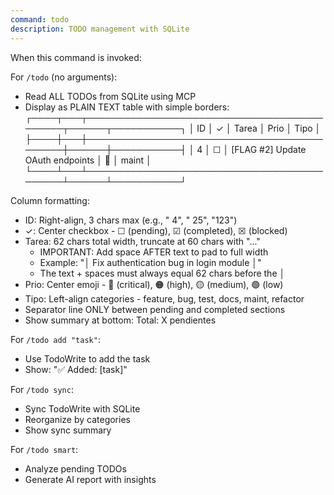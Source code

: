 ```yaml
---
command: todo
description: TODO management with SQLite
---
```


When this command is invoked:

For `/todo` (no arguments):
- Read ALL TODOs from SQLite using MCP
- Display as PLAIN TEXT table with simple borders:
  ┌────┬───┬────────────────────────────────────────────┬──────┬───────────┐
  │ ID │ ✓ │ Tarea                                      │ Prio │ Tipo      │
  ├────┼───┼────────────────────────────────────────────┼──────┼───────────┤
  │  4 │ ☐ │ [FLAG #2] Update OAuth endpoints           │  🔴  │ maint     │
  └────┴───┴────────────────────────────────────────────┴──────┴───────────┘

Column formatting:
- ID: Right-align, 3 chars max (e.g., "  4", " 25", "123")
- ✓: Center checkbox - ☐ (pending), ☑ (completed), ☒ (blocked)
- Tarea: 62 chars total width, truncate at 60 chars with "..."
  - IMPORTANT: Add space AFTER text to pad to full width
  - Example: "│ Fix authentication bug in login module                       │"
  - The text + spaces must always equal 62 chars before the │
- Prio: Center emoji - 🔴 (critical), 🟠 (high), 🟡 (medium), 🟢 (low)
- Tipo: Left-align categories - feature, bug, test, docs, maint, refactor
- Separator line ONLY between pending and completed sections
- Show summary at bottom: Total: X pendientes

For `/todo add "task"`:
- Use TodoWrite to add the task
- Show: "✅ Added: [task]"

For `/todo sync`:
- Sync TodoWrite with SQLite
- Reorganize by categories
- Show sync summary

For `/todo smart`:
- Analyze pending TODOs
- Generate AI report with insights